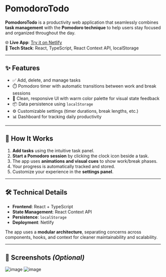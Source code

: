 # PomodoroTodo

**PomodoroTodo** is a productivity web application that seamlessly combines **task management** with the **Pomodoro technique** to help users stay focused and organized throughout the day.

🌐 **Live App**: [Try it on Netlify](https://celadon-jalebi-6f752a.netlify.app)  
🔧 **Tech Stack**: React, TypeScript, React Context API, localStorage

---

## ✨ Features

- ✅ Add, delete, and manage tasks
- ⏱️ Pomodoro timer with automatic transitions between work and break sessions
- 🌈 Clean, responsive UI with warm color palette for visual state feedback
- 📦 Data persistence using `localStorage`
- ⚙️ Customizable settings (timer durations, break lengths, etc.)
- 📊 Dashboard for tracking daily productivity

---

## 📌 How It Works

1. **Add tasks** using the intuitive task panel.
2. **Start a Pomodoro session** by clicking the clock icon beside a task.
3. The app uses **animations and visual cues** to show work/break phases.
4. Your progress is automatically tracked and stored.
5. Customize your experience in the **settings panel**.

---

## 🛠️ Technical Details

- **Frontend**: React + TypeScript
- **State Management**: React Context API
- **Persistence**: `localStorage`
- **Deployment**: Netlify

The app uses a **modular architecture**, separating concerns across components, hooks, and context for cleaner maintainability and scalability.

---

## 📸 Screenshots *(Optional)*

![image](https://github.com/user-attachments/assets/c795b98e-cd11-4d87-88f1-4b07cf7d9eda)
![image](https://github.com/user-attachments/assets/66f4542b-99c1-404d-af06-c1b2cfacf7b5)


